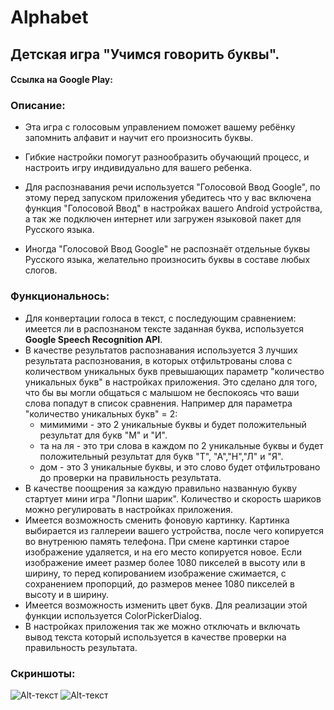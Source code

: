 # Alphabet
## Детская игра "Учимся говорить буквы".

#### Ссылка на Google Play: 

### Описание:

- Эта игра с голосовым управлением поможет вашему ребёнку запомнить алфавит и научит его произносить буквы. 

- Гибкие настройки помогут разнообразить обучающий процесс, и настроить игру индивидуально для вашего ребенка.

- Для распознавания речи используется "Голосовой Ввод Google", по этому перед запуском приложения убедитесь что у вас включена функция "Голосовой Ввод" в настройках вашего Android устройства, а так же подключен интернет или загружен языковой пакет для Русского языка.

- Иногда "Голосовой Ввод Google" не распознаёт отдельные буквы Русского языка, желательно произносить буквы в составе любых слогов.

### Функциональнось:

- Для конвертации голоса в текст, с последующим сравнением: имеется ли в распознаном тексте заданная буква, используется **Google Speech Recognition API**.
- В качестве результатов распознавания используется 3 лучших результата распознования, в которых отфильтрованы слова с количеством уникальных букв превышающих параметр "количество уникальных букв" в настройках приложения.
 Это сделано для того, что бы вы могли общаться с малышом не беспокоясь что ваши слова попадут в список сравнения.
 Например для параметра "количество уникальных букв" = 2:
    - мимимими - это 2 уникальные буквы и будет положительный результат для букв "М" и "И".
    - та на ля - это три слова в каждом по 2 уникальные буквы и будет положительный результат для букв "Т", "А","Н","Л" и "Я".
    - дом - это 3 уникальные буквы, и это слово будет отфильтровано до проверки на правильность результата.
- В качестве поощрения за каждую правильно названную букву стартует мини игра "Лопни шарик". Количество и скорость шариков можно регулировать в настройках приложения.
- Имеется возможность сменить фоновую картинку. Картинка выбирается из галлереии вашего устройства, после чего копируется во внутренюю память телефона. При смене картинки старое изображение удаляется, и на его место копируется новое.
 Если изображение имеет размер более 1080 пикселей в высоту или в ширину, то перед копированием изображение сжимается, с сохранением пропорций, до размеров менее 1080 пикселей в высоту и в ширину. 
- Имеется возможность изменить цвет букв. Для реализации этой функции используется ColorPickerDialog.
- В настройках приложения так же можно отключать и включать вывод текста который используется в качестве проверки на правильность результата. 
 
 
### Скриншоты:

![Alt-текст](https://lh3.googleusercontent.com/jHAu6Dvj-V-JfB8OyxlC8JtEgy-T1R_KM0eKFgoQWS4ZNd-sndI-O3A_8fyjhA-e-W5k=w1366-h658-rw "О")
![Alt-текст](https://lh3.googleusercontent.com/7GOg9D3XvnxriA7kG0ZSDJ2Vwa4PQrJoq5dbvdlPTDtf65waIZ1UHv57s-C0IPX898E=w1366-h658-rw "О")
